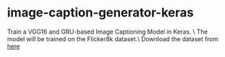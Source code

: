 # image-caption-generator-keras

Train a VGG16 and GRU-based Image Captioning Model in Keras. \\
The model will be trained on the Flicker8k dataset.\\
Download the dataset from [here](https://github.com/goodwillyoga/Flickr8k_dataset)
